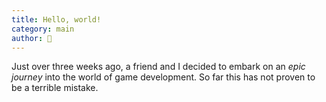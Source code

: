```yaml
---
title: Hello, world!
category: main
author: 🦊
---
```

Just over three weeks ago, a friend and I decided to embark on an *epic journey* into the world of game development.
So far this has not proven to be a terrible mistake.


<!--stackedit_data:
eyJoaXN0b3J5IjpbLTIwNzM1MTUxODksLTExMjgwMzE3NTAsLT
EwNzI4NDI0NDAsLTIwMzM3MzIxNzgsMjEyOTAxNDQxNCwzMTg2
ODUyOThdfQ==
-->